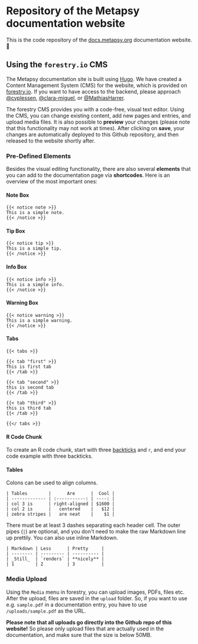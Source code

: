 # Repository of the Metapsy documentation website

This is the code repository of the [docs.metapsy.org](https://luxury-syrniki-6a53eb.netlify.app/) documentation website. 📄


## Using the `forestry.io` CMS

The Metapsy documentation site is built using [Hugo](https://gohugo.io/). We have created a Content Management System (CMS) for the website, which is provided on [forestry.io](https://app.forestry.io/). If you want to have access to the backend, please approach [@cyplessen](www.github.com/cyplessen), [@clara-miguel](www.github.com/clara-miguel), or [@MathiasHarrer](www.github.com/MathiasHarrer).


The forestry CMS provides you with a code-free, visual text editor. Using the CMS, you can change existing content, add new pages and entries, and upload media files. It is also possible to **preview** your changes (please note that this functionality may not work at times). After clicking on **save**, your changes are automatically deployed to this Github repository, and then released to the website shortly after.

### Pre-Defined Elements

Besides the visual editing functionality, there are also several **elements** that you can add to the documentation page via **shortcodes**. Here is an overview of the most important ones:

#### Note Box

```
{{< notice note >}}
This is a simple note.
{{< /notice >}}
```

#### Tip Box

```
{{< notice tip >}}
This is a simple tip.
{{< /notice >}}
```

#### Info Box

```
{{< notice info >}}
This is a simple info.
{{< /notice >}}
```

#### Warning Box

```
{{< notice warning >}}
This is a simple warning.
{{< /notice >}}
```

#### Tabs

```
{{< tabs >}}

{{< tab "first" >}}
This is first tab
{{< /tab >}}

{{< tab "second" >}}
this is second tab
{{< /tab >}}

{{< tab "third" >}}
this is third tab
{{< /tab >}}

{{</ tabs >}}

```

#### R Code Chunk

To create an R code chunk, start with three [backticks](https://www.wikiwand.com/en/Backtick) and `r`, and end your code example with three backticks.

#### Tables

Colons can be used to align columns.

```
| Tables        |      Are      |  Cool |
| ------------- | :-----------: | ----: |
| col 3 is      | right-aligned | $1600 |
| col 2 is      |   centered    |   $12 |
| zebra stripes |   are neat    |    $1 |
```

There must be at least 3 dashes separating each header cell.
The outer pipes (`|`) are optional, and you don't need to make the
raw Markdown line up prettily. You can also use inline Markdown.

```
| Markdown | Less      | Pretty     |
| -------- | --------- | ---------- |
| _Still_  | `renders` | **nicely** |
| 1        | 2         | 3          |
```

### Media Upload

Using the `Media` menu in forestry, you can upload images, PDFs, files etc. After the upload, files are saved in the `upload` folder. So, if you want to use e.g. `sample.pdf` in a documentation entry, you have to use `/uploads/sample.pdf` as the URL. 

**Please note that all uploads go directly into the Github repo of this website!** So please only upload files that are actually used in the documentation, and make sure that the size is below 50MB.








